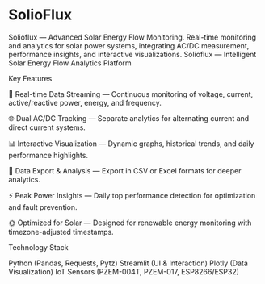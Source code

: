 # SolioFlux
Solioflux — Advanced Solar Energy Flow Monitoring. Real-time monitoring and analytics for solar power systems, integrating AC/DC measurement, performance insights, and interactive visualizations.
Solioflux — Intelligent Solar Energy Flow Analytics Platform

Key Features

📡 Real-time Data Streaming — Continuous monitoring of voltage, current, active/reactive power, energy, and frequency.

🌐 Dual AC/DC Tracking — Separate analytics for alternating current and direct current systems.

📊 Interactive Visualization — Dynamic graphs, historical trends, and daily performance highlights.

📂 Data Export & Analysis — Export in CSV or Excel formats for deeper analytics.

⚡ Peak Power Insights — Daily top performance detection for optimization and fault prevention.

🌞 Optimized for Solar — Designed for renewable energy monitoring with timezone-adjusted timestamps.

Technology Stack

Python (Pandas, Requests, Pytz)
Streamlit (UI & Interaction)
Plotly (Data Visualization)
IoT Sensors (PZEM-004T, PZEM-017, ESP8266/ESP32)
